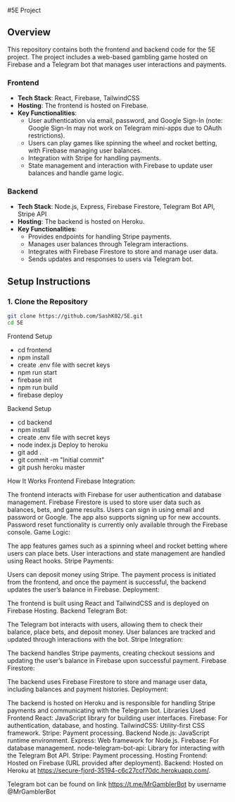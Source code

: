 #5E Project

## Overview

This repository contains both the frontend and backend code for the 5E project. The project includes a web-based gambling game hosted on Firebase and a Telegram bot that manages user interactions and payments.

### Frontend

- **Tech Stack**: React, Firebase, TailwindCSS
- **Hosting**: The frontend is hosted on Firebase.
- **Key Functionalities**:
  - User authentication via email, password, and Google Sign-In (note: Google Sign-In may not work on Telegram mini-apps due to OAuth restrictions).
  - Users can play games like spinning the wheel and rocket betting, with Firebase managing user balances.
  - Integration with Stripe for handling payments.
  - State management and interaction with Firebase to update user balances and handle game logic.

### Backend

- **Tech Stack**: Node.js, Express, Firebase Firestore, Telegram Bot API, Stripe API
- **Hosting**: The backend is hosted on Heroku.
- **Key Functionalities**:
  - Provides endpoints for handling Stripe payments.
  - Manages user balances through Telegram interactions.
  - Integrates with Firebase Firestore to store and manage user data.
  - Sends updates and responses to users via Telegram bot.

## Setup Instructions

### 1. Clone the Repository

```bash
git clone https://github.com/SashK02/5E.git
cd 5E
```
Frontend Setup
- cd frontend
- npm install
- create .env file with secret keys
- npm run start
- firebase init
- npm run build
- firebase deploy

Backend Setup
- cd backend
- npm install
- create .env file with secret keys
- node index.js
Deploy to heroku
- git add .
- git commit -m "Initial commit"
- git push heroku master

How It Works
Frontend
Firebase Integration:

The frontend interacts with Firebase for user authentication and database management.
Firebase Firestore is used to store user data such as balances, bets, and game results.
Users can sign in using email and password or Google. The app also supports signing up for new accounts. Password reset functionality is currently only available through the Firebase console.
Game Logic:

The app features games such as a spinning wheel and rocket betting where users can place bets.
User interactions and state management are handled using React hooks.
Stripe Payments:

Users can deposit money using Stripe. The payment process is initiated from the frontend, and once the payment is successful, the backend updates the user’s balance in Firebase.
Deployment:

The frontend is built using React and TailwindCSS and is deployed on Firebase Hosting.
Backend
Telegram Bot:

The Telegram bot interacts with users, allowing them to check their balance, place bets, and deposit money.
User balances are tracked and updated through interactions with the bot.
Stripe Integration:

The backend handles Stripe payments, creating checkout sessions and updating the user’s balance in Firebase upon successful payment.
Firebase Firestore:

The backend uses Firebase Firestore to store and manage user data, including balances and payment histories.
Deployment:

The backend is hosted on Heroku and is responsible for handling Stripe payments and communicating with the Telegram bot.
Libraries Used
Frontend
React: JavaScript library for building user interfaces.
Firebase: For authentication, database, and hosting.
TailwindCSS: Utility-first CSS framework.
Stripe: Payment processing.
Backend
Node.js: JavaScript runtime environment.
Express: Web framework for Node.js.
Firebase: For database management.
node-telegram-bot-api: Library for interacting with the Telegram Bot API.
Stripe: Payment processing.
Hosting
Frontend: Hosted on Firebase (URL provided after deployment).
Backend: Hosted on Heroku at https://secure-fjord-35194-c6c27ccf70dc.herokuapp.com/.

Telegram bot can be found on link https://t.me/MrGamblerBot by username @MrGamblerBot






